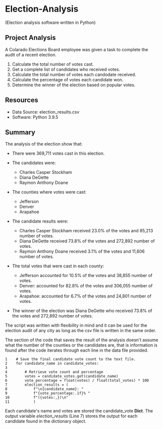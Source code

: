# Election-Analysis
(Election analysis software written in Python)

## Project Analysis
A Colarado Elections Board employee was given a task to complete the audit of a recent election.

1. Calculate the total number of votes cast.
2. Get a complete list of candidates who received votes.
3. Calculate the total number of votes each candodate received.
4. Calculate the percentage of votes each candidate won.
5. Determine the winner of the election based on popular votes.

## Resources
- Data Source: election_results.csv
- Software: Python 3.9.5

## Summary

The analysis of the election show that:
- There were 369,711 votes cast in this election.
- The candidates were:

    - Charles Casper Stockham
    - Diana DeGette
    - Raymon Anthony Doane 

- The counties where votes were cast:
    - Jefferson
    - Denver
    - Arapahoe

- The candidate results were:
    
    - Charles Casper Stockham received 23.0% of the votes and 85,213 number of votes.
    - Diana DeGette received 73.8% of the votes and 272,892 number of votes.
    - Raymon Anthony Doane received 3.1% of the votes and 11,606 number of votes.

- The total votes that were cast in each county:
    - Jefferson accounted for 10.5% of the votes and 38,855 number of votes.
    - Denver: accounted for 82.8% of the votes and 306,055 number of votes.
    - Arapahoe: accounted for 6.7% of the votes and 24,801 number of votes.

- The winner of the election was Diana DeGette who received 73.8% of the votes and 272,892 number of votes.

The script was written with flexibility in mind and it can be used for the election audit of any city as long as the csv file
is written in the same order.

The section of the code that saves the result of the analysis doesn't assume what the number of the counties or the candidates are,
that is information is found after the code iterates through each line in the data file provided.

```
1    # Save the final candidate vote count to the text file.
2    for candidate_name in candidate_votes:
3
4        # Retrieve vote count and percentage
5        votes = candidate_votes.get(candidate_name)
6        vote_percentage = float(votes) / float(total_votes) * 100
7        election_results = (
8            f"\n{candidate_name}: "
9            f"{vote_percentage:.1f}% "
10           f"({votes:,})\n"
11           )
```
Each candidate's name and votes are stored the candidate_vote **Dict**. 
The output variable *election_results* (Line 7) stores the output for each candidate found in the dictionary object.
